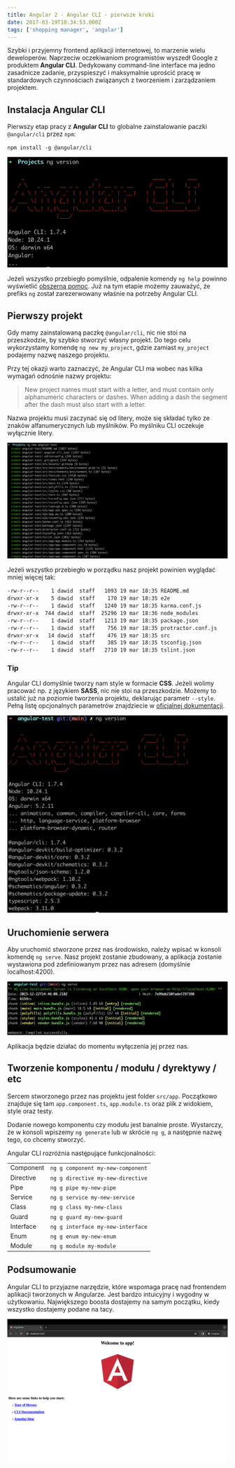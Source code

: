 ```yaml
---
title: Angular 2 - Angular CLI - pierwsze kroki
date: 2017-03-19T18:34:53.000Z
tags: ['shopping manager', 'angular']
---
```


Szybki i przyjemny frontend aplikacji internetowej, to marzenie wielu deweloperów. Naprzeciw oczekiwaniom programistów wyszedł Google z produktem **Angular CLI**. Dedykowany command-line interface ma jedno zasadnicze zadanie, przyspieszyć i maksymalnie uprościć pracę w standardowych czynnościach związanych z tworzeniem i zarządzaniem projektem.

## Instalacja Angular CLI

Pierwszy etap pracy z **Angular CLI** to globalne zainstalowanie paczki `@angular/cli` przez `npm`:

```
npm install -g @angular/cli
```

![Angular CLI - version](./ng-version.png)

Jeżeli wszystko przebiegło pomyślnie, odpalenie komendy `ng help` powinno wyświetlić [obszerną pomoc](./ng-help). Już na tym etapie możemy zauważyć, że prefiks `ng` został zarezerwowany właśnie na potrzeby Angular CLI.

## Pierwszy projekt

Gdy mamy zainstalowaną paczkę `@angular/cli`, nic nie stoi na przeszkodzie, by szybko stworzyć własny projekt. Do tego celu wykorzystamy komendę `ng new my_project`, gdzie zamiast `my_project` podajemy nazwę naszego projektu.

Przy tej okazji warto zaznaczyć, że Angular CLI ma wobec nas kilka wymagań odnośnie nazwy projektu:

> New project names must start with a letter, and must contain only alphanumeric characters or dashes. When adding a dash the segment after the dash must also start with a letter.

Nazwa projektu musi zaczynać się od litery, może się składać tylko ze znaków alfanumerycznych lub myślników. Po myślniku CLI oczekuje wyłącznie litery.

![Angular CLI - new project](./ng-new.png)

Jeżeli wszystko przebiegło w porządku nasz projekt powinien wyglądać mniej więcej tak:

```bash
-rw-r--r--    1 dawid  staff   1093 19 mar 18:35 README.md
drwxr-xr-x    5 dawid  staff    170 19 mar 18:35 e2e
-rw-r--r--    1 dawid  staff   1240 19 mar 18:35 karma.conf.js
drwxr-xr-x  744 dawid  staff  25296 19 mar 18:36 node_modules
-rw-r--r--    1 dawid  staff   1213 19 mar 18:35 package.json
-rw-r--r--    1 dawid  staff    756 19 mar 18:35 protractor.conf.js
drwxr-xr-x   14 dawid  staff    476 19 mar 18:35 src
-rw-r--r--    1 dawid  staff    385 19 mar 18:35 tsconfig.json
-rw-r--r--    1 dawid  staff   2710 19 mar 18:35 tslint.json
```

### Tip

Angular CLI domyślnie tworzy nam style w formacie **CSS**. Jeżeli wolimy pracować np. z językiem **SASS**, nic nie stoi na przeszkodzie. Możemy to ustalić już na poziomie tworzenia projektu, deklarując parametr `--style`. Pełną listę opcjonalnych parametrów znajdziecie w [oficjalnej dokumentacji](https://web.archive.org/web/20180917230015/https://github.com/angular/angular-cli/wiki/new#options).

![Angular CLI - version](./ng-version-2.png)

## Uruchomienie serwera

Aby uruchomić stworzone przez nas środowisko, należy wpisać w konsoli komendę `ng serve`. Nasz projekt zostanie zbudowany, a aplikacja zostanie wystawiona pod zdefiniowanym przez nas adresem (domyślnie localhost:4200).

![Angular CLI - server run](./ng-serve.png)

Aplikacja będzie działać do momentu wyłączenia jej przez nas.

## Tworzenie komponentu / modułu / dyrektywy / etc

Sercem stworzonego przez nas projektu jest folder `src/app`. Początkowo znajduje się tam `app.component.ts`, `app.module.ts` oraz plik z widokiem, style oraz testy.

Dodanie nowego komponentu czy modułu jest banalnie proste. Wystarczy, że w konsoli wpiszemy `ng generate` lub w skrócie `ng g`, a następnie nazwę tego, co chcemy stworzyć.

Angular CLI rozróżnia następujące funkcjonalności:

|           |                                   |
| --------- | --------------------------------- |
| Component | `ng g component my-new-component` |
| Directive | `ng g directive my-new-directive` |
| Pipe      | `ng g pipe my-new-pipe`           |
| Service   | `ng g service my-new-service`     |
| Class     | `ng g class my-new-class`         |
| Guard     | `ng g guard my-new-guard`         |
| Interface | `ng g interface my-new-interface` |
| Enum      | `ng g enum my-new-enum`           |
| Module    | `ng g module my-module`           |

## Podsumowanie

Angular CLI to przyjazne narzędzie, które wspomaga pracę nad frontendem aplikacji tworzonych w Angularze. Jest bardzo intuicyjny i wygodny w użytkowaniu. Największego boosta dostajemy na samym początku, kiedy wszystko dostajemy podane na tacy.

![Angular CLI - working app](./working-app.png)
